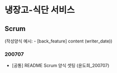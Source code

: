 # 냉장고-식단 서비스


## Scrum
(작성양식 예시: - [back_feature] content (writer_date))

### 200707
- [공통] README Scrum 양식 셋팅 (윤도희_200707)
